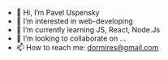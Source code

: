 - 👋 Hi, I’m Pavel Uspensky
- 👀 I’m interested in web-developing
- 🌱 I’m currently learning JS, React, Node.Js
- 💞️ I’m looking to collaborate on ...
- 📫 How to reach me: dormires@gmail.com

<!---
site2beru/site2beru is a ✨ special ✨ repository because its `README.md` (this file) appears on your GitHub profile.
You can click the Preview link to take a look at your changes.
--->
